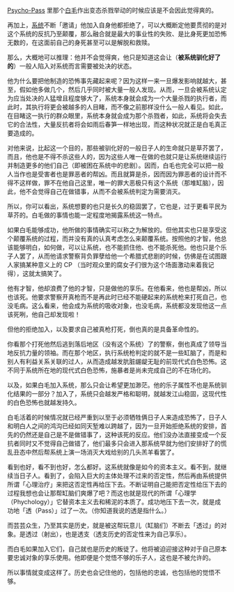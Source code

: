 [Psycho-Pass](https://psycho-pass.com/) 里那个[白毛](https://moegirl.icu/%E6%A7%99%E5%B2%9B%E5%9C%A3%E6%8A%A4)作出变态杀戮举动的时候应该是不会因此觉得爽的。

再加上，[系统](https://moegirl.icu/%E8%A5%BF%E6%AF%94%E6%8B%89%E7%B3%BB%E7%BB%9F)不断「邀请」他加入自身他都拒绝了，可以大概断定他要贯彻的是对这个系统的反抗乃至颠覆，那么融合就是最大的事业性的失败、是比身死更加恐怖无数的，在这面前自己的身死甚至可以是解脱和救赎。

那么，大概地可以推理：他并不会觉得爽，他只是知道这会让（**被系统驯化好了的**）一般人陷入对系统而言需要被处决的状态。

他为什么要把他制造的恐怖事先藏起来呢？因为这样一来一旦爆发影响就越大，甚至，假如他多做几个，然后几乎同时被大量一般人发现。从而，一旦会被系统认定为应当处决的人猛增且程度够大了，系统本身就会成为一个大量杀戮的执行者，而此时，其执行将更会被越多的人目睹，而不像之前那样没什么一般人看见。如此，在目睹这一执行的群众眼里，系统本身就会成为那个杀戮者，如此，系统将会失去它的合法性，大量反抗者将会如雨后春笋一样地出现，而这种状况就正是白毛真正要造成的。

对他来说，比起这一个目的，那些被驯化好的一般日子人的生命就只是草芥罢了，而且，他也是不得不杀这些人的，因为这些人唯一在做的也就只是让系统继续运行并制造更多的他们自己（即被困在系统中的悲剧）。因而，白毛也完全可以把一般人当作也是受害者也是罪恶者的帮凶。而且就算是杀，因而因为罪恶者的设计而不得不这样做，罪不在他自己这里，唯一的罪大恶极只有这个系统（那堆缸脑），因此，他不会觉得自己在做错事，从而不会被系统判定为需要消灭。

所以，你可以看出，系统想要的也只是长久的稳固罢了，它也是，过于更看平民为草芥的。白毛做的事情也能一定程度地揭露系统这一特点。

如果白毛能够成功，他所做的事情确实可以称之为解放的。但他其实也只是享受这个颠覆系统的过程，而并没有真的认真考虑怎么来颠覆系统。按照他的才智，他总该能够明白，如何做，可以让系统，也不能抓住他、也不能杀死他。他也只是个乐子人罢了，从而他请求警察背负罪孽给他一个希腊式悲剧的时候，仿佛是在试图跟人家搞某种意义上的 CP （当时观众里的腐女子们很为这个场面激动来着我记得），这就太搞笑了。

他有才智，他却浪费了他的才智，只是做他的享乐。在他看来，他也是帮凶，所以也该死。他要求警察开真枪而不是再此时已经不能硬起来的系统枪来打死自己，也没毛病。这么看来，他会成为系统的吸收对象，也没毛病，系统都没发现他这一点该死咧，他自己却发现啦！

但他的拒绝加入，以及要求自己被真枪打死，倒也真的是具备革命性的。

你看那个打死他然后逃到落后地区（没有这个系统）了的警察，倒也真成了领导当地反抗力量的领袖。而在那个地区，执行系统枪判定的就不是一些缸脑了，而是和别人有利益关系关联的过人，从而造成越发肮脏龌龊无耻的前现代式白色恐怖。这不同于系统所在地的现代式白色恐怖，施暴者是尚未完成自己的不在场化的。

以及，如果白毛加入系统，那么只会让希望更加渺茫。他的乐子属性不也是系统驯化结果的一部分？加入了，系统只会越发严格和聪明，就越发江山稳固，这现代性的白色恐怖也就越发持久。

白毛活着的时候情况就已经严重到以至于必须牺牲俩日子人来造成恐怖了，日子人和明白人之间的鸿沟已经如同天堑难以跨越了，因为一旦开始拒绝系统的安排，首先的仍然还是自己是不是做错事了，这种该死的反应。他们没办法直接变成一个反抗者同时又不觉得自己做错了，他们最多只会进入那系统早就为他们安排好了的慌乱丑态中然后帮系统上演一场消灭大戏给别的几头羔羊看罢了。

看到也好，看不到也好，怎么都好。这系统就像是如今的资本主义。看不到，就继续当日子人。看到了，会陷入巨大的主体处理不过来的否定性，然后再由系统提供所谓「心理治疗」来把这否定性再给压下去。不断证明自己能把否定性给压下去的过程我想也会让那帮缸脑们爽爆了吧？而这也就是现代的所谓「心理学（Phychology）」它替资本主义去和稀泥的本质了。成功地压下去一次，就是成功地「透（Pass）」过了一次。（你知道我说的透是指什么。）

而芸芸众生，乃至其实是历史，就是被这帮玩意儿（缸脑们）不断去「透过」的对象。是透过（射出），也是透支（透支历史的否定性来为自己享乐）。

而白毛如果加入它们，自己就也是历史的叛徒了。他将被迫迎接这种对于自己原本要忠诚对象的享乐使用。他即便是个觉悟不够的乐子人，这也是不被允许的。

所以事情就变成这样了。历史也会记住他的，包括他的忠诚，也包括他的觉悟不够。

